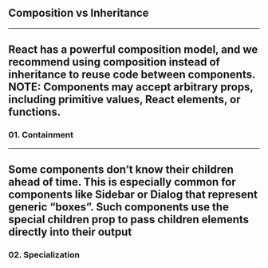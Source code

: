 ## Composition vs Inheritance
---
React has a powerful composition model, and we recommend using composition instead of inheritance to reuse code between components.
NOTE: Components may accept arbitrary props, including primitive values, React elements, or functions.
---

### 01. Containment
---
Some components don’t know their children ahead of time. This is especially common for components like Sidebar or Dialog that represent generic “boxes”.
Such components use the special children prop to pass children elements directly into their output
---

### 02. Specialization

